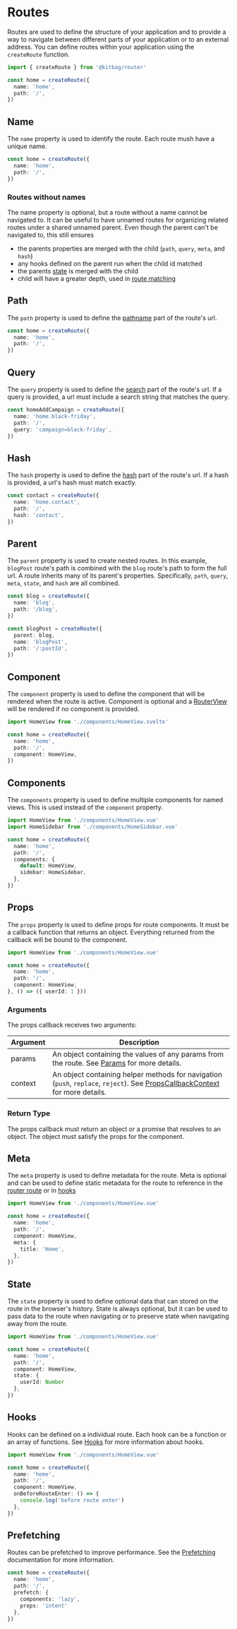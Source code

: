 # Routes

Routes are used to define the structure of your application and to provide a way to navigate between different parts of your application or to an external address. You can define routes within your application using the `createRoute` function.

```ts
import { createRoute } from '@kitbag/router'

const home = createRoute({
  name: 'home',
  path: '/',
})
```

## Name

The `name` property is used to identify the route. Each route mush have a unique name.

```ts {2}
const home = createRoute({
  name: 'home',
  path: '/',
})
```

### Routes without names

The name property is optional, but a route without a name cannot be navigated to. It can be useful to have unnamed routes for organizing related routes under a shared unnamed parent. Even though the parent can't be navigated to, this still ensures

- the parents properties are merged with the child (`path`, `query`, `meta`, and `hash`)
- any hooks defined on the parent run when the child id matched
- the parents [state](/advanced-concepts/route-state#route-state) is merged with the child
- child will have a greater depth, used in [route matching](/advanced-concepts/route-matching#ranking)

## Path

The `path` property is used to define the [pathname](https://developer.mozilla.org/en-US/docs/Web/API/URL/pathname) part of the route's url.

```ts {3}
const home = createRoute({
  name: 'home',
  path: '/',
})
```

## Query

The `query` property is used to define the [search](https://developer.mozilla.org/en-US/docs/Web/API/URL/search) part of the route's url. If a query is provided, a url must include a search string that matches the query.

```ts {4}
const homeAddCampaign = createRoute({
  name: 'home.black-friday',
  path: '/',
  query: 'campaign=black-friday',
})
```

## Hash

The `hash` property is used to define the [hash](https://developer.mozilla.org/en-US/docs/Web/API/URL/hash) part of the route's url. If a hash is provided, a url's hash must match exactly.

```ts {4}
const contact = createRoute({
  name: 'home.contact',
  path: '/',
  hash: 'contact',
})
```

## Parent

The `parent` property is used to create nested routes. In this example, `blogPost` route's path is combined with the `blog` route's path to form the full url. A route inherits many of its parent's properties. Specifically, `path`, `query`, `meta`, `state`, and `hash` are all combined.

```ts {7}
const blog = createRoute({
  name: 'blog',
  path: '/blog',
})

const blogPost = createRoute({
  parent: blog,
  name: 'blogPost',
  path: '/:postId',
})
```

## Component

The `component` property is used to define the component that will be rendered when the route is active. Component is optional and a [RouterView](/components/router-view) will be rendered if no component is provided.

```ts {6}
import HomeView from './components/HomeView.svelte'

const home = createRoute({
  name: 'home',
  path: '/',
  component: HomeView,
})
```

## Components

The `components` property is used to define multiple components for named views. This is used instead of the `component` property.

```ts {7-10}
import HomeView from './components/HomeView.vue'
import HomeSidebar from './components/HomeSidebar.vue'

const home = createRoute({
  name: 'home',
  path: '/',
  components: {
    default: HomeView,
    sidebar: HomeSidebar,
  },
})
```

## Props

The `props` property is used to define props for route components. It must be a callback function that returns an object. Everything returned from the callback will be bound to the component.

```ts {7}
import HomeView from './components/HomeView.vue'

const home = createRoute({
  name: 'home',
  path: '/',
  component: HomeView,
}, () => ({ userId: 1 }))
```

### Arguments

The props callback receives two arguments:

| Argument | Description |
| -------- | ----------- |
| params | An object containing the values of any params from the route. See [Params](/core-concepts/params) for more details. |
| context | An object containing helper methods for navigation (`push`, `replace`, `reject`). See [PropsCallbackContext](/api/types/PropsCallbackContext) for more details. |

### Return Type

The props callback must return an object or a promise that resolves to an object. The object must satisfy the props for the component.

## Meta

The `meta` property is used to define metadata for the route. Meta is optional and can be used to define static metadata for the route to reference in the [router route](/core-concepts/router-route) or in [hooks](/advanced-concepts/hooks)

```ts {7-9}
import HomeView from './components/HomeView.vue'

const home = createRoute({
  name: 'home',
  path: '/',
  component: HomeView,
  meta: {
    title: 'Home',
  },
})
```

## State

The `state` property is used to define optional data that can stored on the route in the browser's history. State is always optional, but it can be used to pass data to the route when navigating or to preserve state when navigating away from the route.

```ts {7-11}
import HomeView from './components/HomeView.vue'

const home = createRoute({
  name: 'home',
  path: '/',
  component: HomeView,
  state: {
    userId: Number
  },
})
```

## Hooks

Hooks can be defined on a individual route. Each hook can be a function or an array of functions. See [Hooks](/advanced-concepts/hooks) for more information about hooks.

```ts {7-9}
import HomeView from './components/HomeView.vue'

const home = createRoute({
  name: 'home',
  path: '/',
  component: HomeView,
  onBeforeRouteEnter: () => {
    console.log('before route enter')
  },
})
```

## Prefetching

Routes can be prefetched to improve performance. See the [Prefetching](/advanced-concepts/prefetching) documentation for more information.

```ts
const home = createRoute({
  name: 'home',
  path: '/',
  prefetch: {
    components: 'lazy',
    props: 'intent'
  },
})
```

